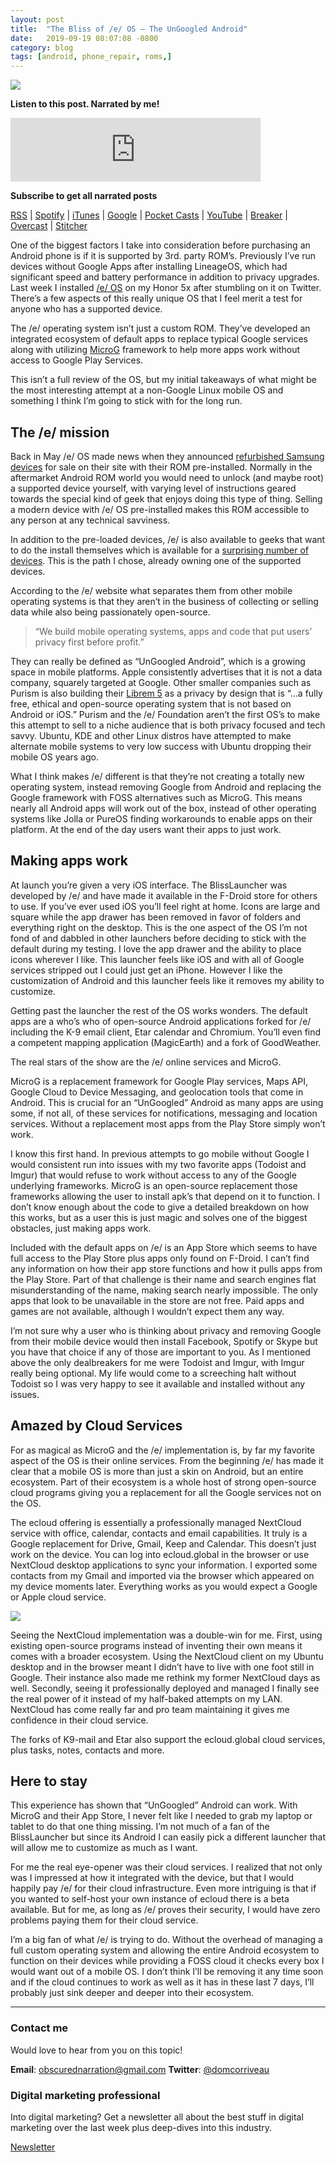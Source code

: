 ```yaml
---
layout: post
title:  "The Bliss of /e/ OS – The UnGoogled Android"
date:   2019-09-19 08:07:08 -0800
category: blog
tags: [android, phone_repair, roms,]
---
```


![](https://obscurednarration.com/wp-content/uploads/2019/09/Can-Android-be-good-without-google_.png)

**Listen to this post. Narrated by me!**

<iframe src="https://anchor.fm/dctalks/embed/episodes/The-Bliss-of-e-OS--The-UnGoogled-Android--DC-Tech-Talks-Podcast---Ep--38-e5f1ot" height="102px" width="400px" frameborder="0" scrolling="no"></iframe>

**Subscribe to get all narrated posts**

[RSS](https://anchor.fm/s/8af59bc/podcast/rss) | [Spotify](https://gwth.us/dcttspotify) | [iTunes](https://gwth.us/dcttapple) | [Google](https://www.google.com/podcasts?feed=aHR0cHM6Ly9hbmNob3IuZm0vcy84YWY1OWJjL3BvZGNhc3QvcnNz) | [Pocket Casts](https://pca.st/p5Fy) | [YouTube](https://www.youtube.com/dominiccorriveau) | [Breaker](https://www.breaker.audio/dc-talks-podcast) | [Overcast](https://overcast.fm/itunes1450176844/dc-talks-podcast) | [Stitcher](https://www.stitcher.com/podcast/anchor-podcasts/dc-talks-podcast)


One of the biggest factors I take into consideration before purchasing an Android phone is if it is supported by 3rd. party ROM’s. Previously I’ve run devices without Google Apps after installing LineageOS, which had significant speed and battery performance in addition to privacy upgrades. Last week I installed [/e/ OS](https://e.foundation/) on my Honor 5x after stumbling on it on Twitter. There’s a few aspects of this really unique OS that I feel merit a test for anyone who has a supported device.

The /e/ operating system isn’t just a custom ROM. They’ve developed an integrated ecosystem of default apps to replace typical Google services along with utilizing [MicroG](https://microg.org/) framework to help more apps work without access to Google Play Services.

This isn’t a full review of the OS, but my initial takeaways of what might be the most interesting attempt at a non-Google Linux mobile OS and something I think I’m going to stick with for the long run.

## The /e/ mission

Back in May /e/ OS made news when they announced [refurbished Samsung devices](https://www.androidauthority.com/ungoogled-refurbished-smartphones-986985/) for sale on their site with their ROM pre-installed. Normally in the aftermarket Android ROM world you would need to unlock (and maybe root) a supported device yourself, with varying level of instructions geared towards the special kind of geek that enjoys doing this type of thing. Selling a modern device with /e/ OS pre-installed makes this ROM accessible to any person at any technical savviness.

In addition to the pre-loaded devices, /e/ is also available to geeks that want to do the install themselves which is available for a [surprising number of devices](https://gitlab.e.foundation/e/wiki/en/wikis/devices-list). This is the path I chose, already owning one of the supported devices.

According to the /e/ website what separates them from other mobile operating systems is that they aren’t in the business of collecting or selling data while also being passionately open-source.  

> “We build mobile operating systems, apps and code that put users’ privacy first before profit.”  

They can really be defined as “UnGoogled Android”, which is a growing space in mobile platforms. Apple consistently advertises that it is not a data company, squarely targeted at Google. Other smaller companies such as Purism is also building their [Librem 5](https://puri.sm/products/librem-5/) as a privacy by design that is “…a fully free, ethical and open-source operating system that is not based on Android or iOS.” Purism and the /e/ Foundation aren’t the first OS’s to make this attempt to sell to a niche audience that is both privacy focused and tech savvy. Ubuntu, KDE and other Linux distros have attempted to make alternate mobile systems to very low success with Ubuntu dropping their mobile OS years ago.

What I think makes /e/ different is that they’re not creating a totally new operating system, instead removing Google from Android and replacing the Google framework with FOSS alternatives such as MicroG. This means nearly all Android apps will work out of the box, instead of other operating systems like Jolla or PureOS finding workarounds to enable apps on their platform. At the end of the day users want their apps to just work.

## Making apps work

At launch you’re given a very iOS interface. The BlissLauncher was developed by /e/ and have made it available in the F-Droid store for others to use. If you’ve ever used iOS you’ll feel right at home. Icons are large and square while the app drawer has been removed in favor of folders and everything right on the desktop. This is the one aspect of the OS I’m not fond of and dabbled in other launchers before deciding to stick with the default during my testing. I love the app drawer and the ability to place icons wherever I like. This launcher feels like iOS and with all of Google services stripped out I could just get an iPhone. However I like the customization of Android and this launcher feels like it removes my ability to customize.

Getting past the launcher the rest of the OS works wonders. The default apps are a who’s who of open-source Android applications forked for /e/ including the K-9 email client, Etar calendar and Chromium. You’ll even find a competent mapping application (MagicEarth) and a fork of GoodWeather.

The real stars of the show are the /e/ online services and MicroG.

MicroG is a replacement framework for Google Play services, Maps API, Google Cloud to Device Messaging, and geolocation tools that come in Android. This is crucial for an “UnGoogled” Android as many apps are using some, if not all, of these services for notifications, messaging and location services. Without a replacement most apps from the Play Store simply won’t work.

I know this first hand. In previous attempts to go mobile without Google I would consistent run into issues with my two favorite apps (Todoist and Imgur) that would refuse to work without access to any of the Google underlying frameworks. MicroG is an open-source replacement those frameworks allowing the user to install apk’s that depend on it to function. I don’t know enough about the code to give a detailed breakdown on how this works, but as a user this is just magic and solves one of the biggest obstacles, just making apps work.

Included with the default apps on /e/ is an App Store which seems to have full access to the Play Store plus apps only found on F-Droid. I can’t find any information on how their app store functions and how it pulls apps from the Play Store. Part of that challenge is their name and search engines flat misunderstanding of the name, making search nearly impossible. The only apps that look to be unavailable in the store are not free. Paid apps and games are not available, although I wouldn’t expect them any way.

I’m not sure why a user who is thinking about privacy and removing Google from their mobile device would then install Facebook, Spotify or Skype but you have that choice if any of those are important to you. As I mentioned above the only dealbreakers for me were Todoist and Imgur, with Imgur really being optional. My life would come to a screeching halt without Todoist so I was very happy to see it available and installed without any issues.

## Amazed by Cloud Services

For as magical as MicroG and the /e/ implementation is, by far my favorite aspect of the OS is their online services. From the beginning /e/ has made it clear that a mobile OS is more than just a skin on Android, but an entire ecosystem. Part of their ecosystem is a whole host of strong open-source cloud programs giving you a replacement for all the Google services not on the OS.

The ecloud offering is essentially a professionally managed NextCloud service with office, calendar, contacts and email capabilities. It truly is a Google replacement for Drive, Gmail, Keep and Calendar. This doesn’t just work on the device. You can log into ecloud.global in the browser or use NextCloud desktop applications to sync your information. I exported some contacts from my Gmail and imported via the browser which appeared on my device moments later. Everything works as you would expect a Google or Apple cloud service.

![](https://obscurednarration.com/wp-content/uploads/2019/09/Selection_015-1024x464.png)

Seeing the NextCloud implementation was a double-win for me. First, using existing open-source programs instead of inventing their own means it comes with a broader ecosystem. Using the NextCloud client on my Ubuntu desktop and in the browser meant I didn’t have to live with one foot still in Google. Their instance also made me rethink my former NextCloud days as well. Secondly, seeing it professionally deployed and managed I finally see the real power of it instead of my half-baked attempts on my LAN. NextCloud has come really far and pro team maintaining it gives me confidence in their cloud service.

The forks of K9-mail and Etar also support the ecloud.global cloud services, plus tasks, notes, contacts and more.

## Here to stay

This experience has shown that “UnGoogled” Android can work. With MicroG and their App Store, I never felt like I needed to grab my laptop or tablet to do that one thing missing. I’m not much of a fan of the BlissLauncher but since its Android I can easily pick a different launcher that will allow me to customize as much as I want.

For me the real eye-opener was their cloud services. I realized that not only was I impressed at how it integrated with the device, but that I would happily pay /e/ for their cloud infrastructure. Even more intriguing is that if you wanted to self-host your own instance of ecloud there is a beta available. But for me, as long as /e/ proves their security, I would have zero problems paying them for their cloud service.

I’m a big fan of what /e/ is trying to do. Without the overhead of managing a full custom operating system and allowing the entire Android ecosystem to function on their devices while providing a FOSS cloud it checks every box I would want out of a mobile OS. I don’t think I’ll be removing it any time soon and if the cloud continues to work as well as it has in these last 7 days, I’ll probably just sink deeper and deeper into their ecosystem.  

* * *

### Contact me

Would love to hear from you on this topic!

**Email**: obscurednarration@gmail.com
**Twitter**: [@domcorriveau](https://twitter.com/domcorriveau)

### Digital marketing professional

Into digital marketing? Get a newsletter all about the best stuff in digital marketing over the last week plus deep-dives into this industry.

[Newsletter](https://corrteksolutions.com/marketing-mixer-newsletter/)
